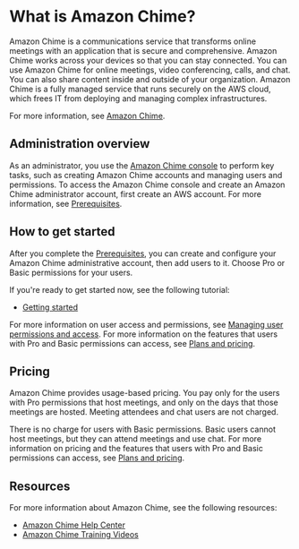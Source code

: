 # What is Amazon Chime?<a name="what-is-chime"></a>

Amazon Chime is a communications service that transforms online meetings with an application that is secure and comprehensive\. Amazon Chime works across your devices so that you can stay connected\. You can use Amazon Chime for online meetings, video conferencing, calls, and chat\. You can also share content inside and outside of your organization\. Amazon Chime is a fully managed service that runs securely on the AWS cloud, which frees IT from deploying and managing complex infrastructures\. 

For more information, see [Amazon Chime](https://aws.amazon.com/chime)\.

## Administration overview<a name="overview"></a>

As an administrator, you use the [Amazon Chime console](https://console.chime.aws.amazon.com/) to perform key tasks, such as creating Amazon Chime accounts and managing users and permissions\. To access the Amazon Chime console and create an Amazon Chime administrator account, first create an AWS account\. For more information, see [Prerequisites](prereqs.md)\.

## How to get started<a name="start"></a>

After you complete the [Prerequisites](prereqs.md), you can create and configure your Amazon Chime administrative account, then add users to it\. Choose Pro or Basic permissions for your users\.

If you're ready to get started now, see the following tutorial:
+ [Getting started](getting-started.md)

For more information on user access and permissions, see [Managing user permissions and access](manage-access.md)\. For more information on the features that users with Pro and Basic permissions can access, see [Plans and pricing](https://aws.amazon.com/chime/pricing)\.

## Pricing<a name="pricing"></a>

Amazon Chime provides usage\-based pricing\. You pay only for the users with Pro permissions that host meetings, and only on the days that those meetings are hosted\. Meeting attendees and chat users are not charged\.

There is no charge for users with Basic permissions\. Basic users cannot host meetings, but they can attend meetings and use chat\. For more information on pricing and the features that users with Pro and Basic permissions can access, see [Plans and pricing](https://aws.amazon.com/chime/pricing)\.

## Resources<a name="resources"></a>

For more information about Amazon Chime, see the following resources:
+ [Amazon Chime Help Center](https://answers.chime.aws)
+ [Amazon Chime Training Videos](https://aws.amazon.com/chime/how-to-videos/)